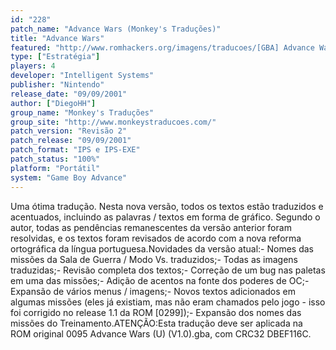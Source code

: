 ```yaml
---
id: "228"
patch_name: "Advance Wars (Monkey's Traduções)"
title: "Advance Wars"
featured: "http://www.romhackers.org/imagens/traducoes/[GBA] Advance Wars - Monkey's Traduções - 1.png"
type: ["Estratégia"]
players: 4
developer: "Intelligent Systems"
publisher: "Nintendo"
release_date: "09/09/2001"
author: ["DiegoHH"]
group_name: "Monkey's Traduções"
group_site: "http://www.monkeystraducoes.com/"
patch_version: "Revisão 2"
patch_release: "09/09/2001"
patch_format: "IPS e IPS-EXE"
patch_status: "100%"
platform: "Portátil"
system: "Game Boy Advance"
---
```


Uma ótima tradução. Nesta nova versão, todos os textos estão traduzidos e acentuados, incluindo as palavras / textos em forma de gráfico. Segundo o autor, todas as pendências remanescentes da versão anterior foram resolvidas, e os textos foram revisados de acordo com a nova reforma ortográfica da língua portuguesa.Novidades da versão atual:- Nomes das missões da Sala de Guerra / Modo Vs. traduzidos;- Todas as imagens traduzidas;- Revisão completa dos textos;- Correção de um bug nas paletas em uma das missões;- Adição de acentos na fonte dos poderes de OC;- Expansão de vários menus / imagens;- Novos textos adicionados em algumas missões (eles já existiam, mas não eram chamados pelo jogo - isso foi corrigido no release 1.1 da ROM [0299]);- Expansão dos nomes das missões do Treinamento.ATENÇÃO:Esta tradução deve ser aplicada na ROM original 0095 Advance Wars (U) (V1.0).gba, com CRC32 DBEF116C.